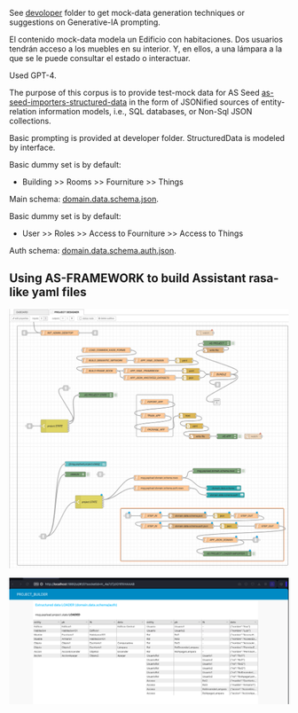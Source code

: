 See [devoloper](./developer/) folder to get mock-data generation techniques or suggestions on Generative-IA prompting.

El contenido mock-data modela un Edificio con habitaciones. Dos usuarios tendrán acceso a los muebles en su interior. Y, en ellos, a una lámpara a la que se le puede consultar el estado o interactuar.

Used GPT-4.

The purpose of this corpus is to provide test-mock data for AS Seed [as-seed-importers-structured-data](../../as-importers/) in the form of JSONified sources of entity-relation information models, i.e., SQL databases, or Non-Sql JSON collections.

Basic prompting is provided at developer folder. StructuredData is modeled by [](../../core/model.ts) interface.

Basic dummy set is by default:

- Building >> Rooms >> Fourniture >> Things

Main schema: [domain.data.schema.json](./domain.data.schema.json).

Basic dummy set is by default:

- User >> Roles >> Access to Fourniture
                >> Access to Things

Auth schema: [domain.data.schema.auth.json](./domain.data.schema.auth.json).

## Using AS-FRAMEWORK to build Assistant rasa-like yaml files 

![](../../../../build_info_pics/master-screen-schema.png)

![](../../../../build_info_pics/master-screen-load-data.png)
